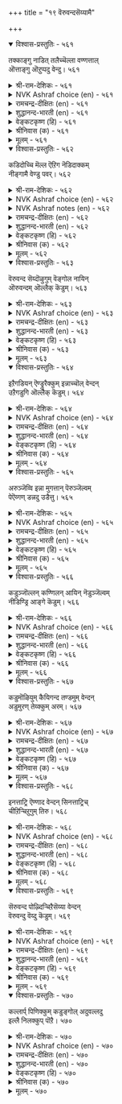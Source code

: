 +++
title = "१९ वॆरुवन्दसॆय्यामै"

+++


<details open><summary>विश्वास-प्रस्तुतिः - ५६१</summary>

तक्काङ्गु नाडित् तलैच्चॆल्ला वण्णत्ताल्  
ऒत्ताङ्गु ऒऱुप्पदु वेन्दु।       ५६१
</details>

<details><summary>श्री-राम-देशिकः - ५६१</summary>

दुष्ट विचार्य ताटस्थ्यात् पुनस्तं दोषकर्मणः ।  
निवारयन् पालयेद् यः स भूपाल इतीर्यते ॥ ५६१॥
</details>

<details><summary>NVK Ashraf choice (en) - ५६१</summary>

०५६१
Call him king who probes and whose punishment
Is deterrent and proportionate.
(P.S. Sundaram)
</details>

<details><summary>रामचन्द्र-दीक्षितः (en) - ५६१</summary>

561\. takkāṅku nāṭi, talaiccellā vaṇṇattāl  
ottāṅku oṟuppatu vēntu.

561\. A righteous king investigates and fittingly punishes the wrongdoer so that he may not repeat it.  
</details>

<details><summary>शुद्धानन्द-भारती (en) - ५६१</summary>

1\. தக்காங்கு நாடித் தலைச்செல்லா வண்ணத்தால்  
ஒத்தாங்கு ஒறுப்பது வேந்து.  
A king enquires and gives sentence  
Just to prevent future offence.        561  
</details>

<details><summary>वेङ्कटकृष्ण (हि) - ५६१</summary>

561
भूप वही जो दोष का, करके उचित विचार ।  
योग्य दण्ड से इस तरह, फिर नहिं हो वह कार ॥
</details>

<details><summary>श्रीनिवास (क) - ५६१</summary>

561. माडिद अपराधगळन्नु तक्क रीतियल्लि विचारिसि, आ अपराधवन्नु मत्तॆ माडदन्तॆ ऒप्पुव दण्डनॆयन्नु विधिसुववने अरसनॆनिसिकॊळ्ळुवनु.

</details>

<details><summary>मूलम् - ५६१</summary>

तक्काङ्गु नाडित् तलैच्चॆल्ला वण्णत्ताल्  
ऒत्ताङ्गु ऒऱुप्पदु वेन्दु।       ५६१
</details>

<details open><summary>विश्वास-प्रस्तुतिः - ५६२</summary>

कडिदोच्चि मॆल्ल ऎऱिग नॆडिदाक्कम्  
नीङ्गामै वेण्डु पवर्।       ५६२
</details>

<details><summary>श्री-राम-देशिकः - ५६२</summary>

दण्डयेषु कठिनो भूत्वा दण्डनावसरे सति ।  
लघु दण्डयतो राज्ञः सम्पत्तिष्ठेदचञ्चला ॥ ५६२॥
</details>

<details><summary>NVK Ashraf choice (en) - ५६२</summary>

०५६२
Raise your hand forcibly but bring it lightly
To have a lasting effect.
SDR
</details>

<details><summary>NVK Ashraf notes (en) - ५६२</summary>

५६२. What is meant by this statement is this: "Pretend to be harsh, but act mildly if you want long lasting effect" - (K. Kannan)
</details>

<details><summary>रामचन्द्र-दीक्षितः (en) - ५६२</summary>

562\. kaṭitu ōcci, mella eṟika-neṭitu ākkam  
nīṅkāmai vēṇṭupavar.

562\. If you wish enduring prosperity behave as if you punish excessively, but do it mildly.  
</details>

<details><summary>शुद्धानन्द-भारती (en) - ५६२</summary>

2\. கடிதோச்சி மெல்ல எறிக நெடிதாக்கம்  
நீங்காமை வேண்டு பவர்.  
Wield fast the rod but gently lay  
This strict mildness prolongs the sway.        562  
</details>

<details><summary>वेङ्कटकृष्ण (हि) - ५६२</summary>

562
राजश्री चिरकाल यदि, रखना चाहें साथ ।  
दिखा दण्ड की उग्रता, करना मृदु आघात ॥
</details>

<details><summary>श्रीनिवास (क) - ५६२</summary>

562. तम्म सिरियु निडुगाल नाशवागदन्तॆ इरलु बयसुव अरसरु (दण्डिसुवाग) मॊदलु कट्टुनिट्टागि इरुवन्तॆ तोरिसि, अनन्तर सौम्य रीतियल्लि शिक्षिसबेकु.

</details>

<details><summary>मूलम् - ५६२</summary>

कडिदोच्चि मॆल्ल ऎऱिग नॆडिदाक्कम्  
नीङ्गामै वेण्डु पवर्।       ५६२
</details>

<details open><summary>विश्वास-प्रस्तुतिः - ५६३</summary>

वॆरुवन्द सॆय्दॊऴुगुम् वॆङ्गोल नायिन्  
ऒरुवन्दम् ऒल्लैक् कॆडुम्।       ५६३
</details>

<details><summary>श्री-राम-देशिकः - ५६३</summary>

अधर्मपालनाद्यस्य प्रजाः स्युर्भयाविह्वलाः ।  
अचिरादेव भूपालः स लयं यास्यति ध्रुवम् ॥ ५६३॥
</details>

<details><summary>NVK Ashraf choice (en) - ५६३</summary>

०५६३
A dictator causing oppression
Will have a speedy and certain end.
(N.V.K. Ashraf)
</details>

<details><summary>रामचन्द्र-दीक्षितः (en) - ५६३</summary>

563\. veruvanta ceytu oḻukum veṅkōlaṉ āyiṉ,  
oruvantam ollaik keṭum.

563\. The tyrant who terrifies his subjects will soon perish.  
</details>

<details><summary>शुद्धानन्द-भारती (en) - ५६३</summary>

3\. வெருவந்த செய்துஒழுகும் வெங்கோல னாயின்  
ஒருவந்தம் ஒல்லைக் கெடும்.  
His cruel rod of dreadful deed  
Brings king's ruin quick indeed.        563  
</details>

<details><summary>वेङ्कटकृष्ण (हि) - ५६३</summary>

563
यदि भयकारी कर्म कर, करे प्रजा को त्रस्त ।  
निश्चय जल्दी कूर वह, हो जावेगा अस्त ॥
</details>

<details><summary>श्रीनिवास (क) - ५६३</summary>

563. प्रजॆगळु भीतिगॊळ्ळुवन्थ कार्यगळन्नु माडि, नीतिभ्रष्ट आळरसनॆनिसिकॊण्डरॆ अवनु निश्चयवागि ऒडनॆये कॆडुत्तानॆ.

</details>

<details><summary>मूलम् - ५६३</summary>

वॆरुवन्द सॆय्दॊऴुगुम् वॆङ्गोल नायिन्  
ऒरुवन्दम् ऒल्लैक् कॆडुम्।       ५६३
</details>

<details open><summary>विश्वास-प्रस्तुतिः - ५६४</summary>

इऱैगडियन् ऎण्ड्रुरैक्कुम् इन्नाच्चॊल् वेन्दन्  
उऱैगडुगि ऒल्लैक् कॆडुम्।       ५६४
</details>

<details><summary>श्री-राम-देशिकः - ५६४</summary>

''अस्माकं पार्थिवः क्रूर'' इति देशजनेरितम् ।  
य एतच्छुणुयाद्वाक्य> क्षीणायुः स विनश्यति ॥ ५६४॥
</details>

<details><summary>NVK Ashraf choice (en) - ५६४</summary>

०५६४
When a king is decried a tyrant,
His life is shortened and end becomes imminent.
(N.V.K. Ashraf), (P.S. Sundaram)
</details>

<details><summary>रामचन्द्र-दीक्षितः (en) - ५६४</summary>

564\. 'iṟai kaṭiyaṉ' eṉṟu uraikkum iṉṉāc col vēntaṉ  
uṟai kaṭuki ollaik keṭum.

564\. That king whom people speak of as a tyrant will rapidly perish.  
</details>

<details><summary>शुद्धानन्द-भारती (en) - ५६४</summary>

4\. இறைகடியன் என்றுரைக்கும் இன்னாச்சொல் வேந்தன்  
உறைகடுகி ஒல்லைக் கெடும்.  
As men the king a tyrant call  
His days dwindled, hasten his fall.        564  
</details>

<details><summary>वेङ्कटकृष्ण (हि) - ५६४</summary>

564
जिस नृप की दुष्कीर्ति हो, ‘राजा है अति क्रूर’ ।  
अल्प आयु हो जल्द वह, होगा नष्ट ज़रूर ॥
</details>

<details><summary>श्रीनिवास (क) - ५६४</summary>

564. तन्न प्रजॆगळ बायल्लि क्रूरि ऎन्दु करॆसिकॊळ्ळुव अरसनु बाळिनल्लि हिरिमॆयन्नु कळॆदुकॊण्डु, ऒडनॆये नाशवागुवनु.

</details>

<details><summary>मूलम् - ५६४</summary>

इऱैगडियन् ऎण्ड्रुरैक्कुम् इन्नाच्चॊल् वेन्दन्  
उऱैगडुगि ऒल्लैक् कॆडुम्।       ५६४
</details>

<details open><summary>विश्वास-प्रस्तुतिः - ५६५</summary>

अरुञ्जॆव्वि इन्ना मुगत्तान् पॆरुञ्जॆल्वम्  
पेऎय्गण् डन्नदु उडैत्तु।       ५६५
</details>

<details><summary>श्री-राम-देशिकः - ५६५</summary>

अप्रसन्नमुखो नृणामगम्यः सुलभेन यः ।  
महीपालस्तस्य वित्तं भूताविष्टमिव वृथा ॥ ५६५॥
</details>

<details><summary>NVK Ashraf choice (en) - ५६५</summary>

०५६५
The great wealth of one inaccessible and sour-faced
Is no better than a demon's. *
(P.S. Sundaram)
</details>

<details><summary>रामचन्द्र-दीक्षितः (en) - ५६५</summary>

565\. aruñ cevvi, iṉṉā mukattāṉ peruñ celvam  
pēey kaṇṭaṉṉatu uṭaittu.

565\. The great wealth of a king who is inaccessible and assumes a fearful look, is no better than in the possession of a demon.  
</details>

<details><summary>शुद्धानन्द-भारती (en) - ५६५</summary>

5\. அருஞ்செவ்வி இன்னா முகத்தான் பெருஞ்செல்வம்  
பேஎய்கண் டன்னது உடைத்து.  
Whose sight is scarce, whose face is foul  
His wealth seems watched by a ghoul.        565  
</details>

<details><summary>वेङ्कटकृष्ण (हि) - ५६५</summary>

565
अप्रसन्न जिसका वदन, भेंट नहीं आसान ।  
ज्यों अपार धन भूत-वश, उसका धन भी जान ॥
</details>

<details><summary>श्रीनिवास (क) - ५६५</summary>

565. जनरिगॆ काणलु दुर्लभनागि, सिडुकु मोरॆयिन्द कूडिद अरसन हेरळवाद सिरियु, दॆव्व बडिदु कादॊकॊण्डिरुवन्तॆ इरुवुदु.

</details>

<details><summary>मूलम् - ५६५</summary>

अरुञ्जॆव्वि इन्ना मुगत्तान् पॆरुञ्जॆल्वम्  
पेऎय्गण् डन्नदु उडैत्तु।       ५६५
</details>

<details open><summary>विश्वास-प्रस्तुतिः - ५६६</summary>

कडुञ्जॊल्लन् कण्णिलन् आयिन् नॆडुञ्जॆल्वम्  
नीडिण्ड्रि आङ्गे कॆडुम्।       ५६६
</details>

<details><summary>श्री-राम-देशिकः - ५६६</summary>

दाक्षिण्यगुणहीनस्य कटुवाक्यप्रयोगिणः ।  
भूपस्य निखिलं वित्तमस्थिरं क्षीयते क्षणात् ॥ ५६६॥
</details>

<details><summary>NVK Ashraf choice (en) - ५६६</summary>

०५६६
If he is unkind and speaks harsh,
His lofty wealth ends there without lasting long. *
(Satguru Subramuniyaswami)
</details>

<details><summary>रामचन्द्र-दीक्षितः (en) - ५६६</summary>

566\. kaṭuñ collaṉ, kaṇ ilaṉ āyiṉ, neṭuñ celvam  
nīṭu iṉṟi, āṅkē keṭum.

566\. The abundant wealth of a king who utters harsh words and puts on unkind looks will not last long.  
</details>

<details><summary>शुद्धानन्द-भारती (en) - ५६६</summary>

6\. கடுஞ்சொல்லன் கண்ணில னாயின் நெடுஞ்செல்வம்  
நீடின்றி ஆங்கே கெடும்.  
Whose word is harsh, whose sight is rude  
His wealth and power quickly fade.        566  
</details>

<details><summary>वेङ्कटकृष्ण (हि) - ५६६</summary>

566
कटु भाषी यदि हो तथा, दया-दृष्टि से हीन ।  
विपुल विभव नृप का मिटे, तत्क्षण हो स्थितिहीन ॥
</details>

<details><summary>श्रीनिवास (क) - ५६६</summary>

566. (अरसनु) कडुनुडियवनू करुणॆय कण्णु इल्लदवनू आदरॆ अवन निडिदाद ऐश्वर्यवु निडिदागि निल्लदॆ कॊडले नाशवागुत्तदॆ.

</details>

<details><summary>मूलम् - ५६६</summary>

कडुञ्जॊल्लन् कण्णिलन् आयिन् नॆडुञ्जॆल्वम्  
नीडिण्ड्रि आङ्गे कॆडुम्।       ५६६
</details>

<details open><summary>विश्वास-प्रस्तुतिः - ५६७</summary>

कडुमॊऴियुम् कैयिगन्द तण्डमुम् वेन्दन्  
अडुमुरण् तेय्क्कुम् अरम्।       ५६७
</details>

<details><summary>श्री-राम-देशिकः - ५६७</summary>

कटुवाक्यमधर्मेण पालनं च महीभुजाम् ।  
अरिविध्वंसनापेक्षिसत्त्वनिर्मूलहेतुकम् ॥ ५६७॥
</details>

<details><summary>NVK Ashraf choice (en) - ५६७</summary>

०५६७
Harsh words and excessive punishments
Are files that grind down a king's might. *
(P.S. Sundaram)
</details>

<details><summary>रामचन्द्र-दीक्षितः (en) - ५६७</summary>

567\. kaṭu moḻiyum, kaiyikanta taṇṭamum, vēntaṉ  
aṭu muraṇ tēykkum aram.

567\. Severity in speech and excess in punishment are like the file which removes his capacity to destroy (his enemies).  
</details>

<details><summary>शुद्धानन्द-भारती (en) - ५६७</summary>

7\. கடுமொழியும் கையிகந்த தண்டமும் வேந்தன்  
அடுமுரண் தேய்க்கும் அரம்.  
Reproofs rough and punishments rude  
Like files conquering power corrode.        567  
</details>

<details><summary>वेङ्कटकृष्ण (हि) - ५६७</summary>

567
कटु भाषण नृप का तथा, देना दण्ड अमान ।  
शत्रु-दमन की शक्ति को, घिसती रेती जान ॥
</details>

<details><summary>श्रीनिवास (क) - ५६७</summary>

567. कडु मातू, कट्टळॆ मीरिद दण्णनॆयू, अरसन अजेय शक्तियन्नु क्षयिसुवन्तॆ माडुव अरवागुत्तदॆ.

</details>

<details><summary>मूलम् - ५६७</summary>

कडुमॊऴियुम् कैयिगन्द तण्डमुम् वेन्दन्  
अडुमुरण् तेय्क्कुम् अरम्।       ५६७
</details>

<details open><summary>विश्वास-प्रस्तुतिः - ५६८</summary>

इनत्ताट्रि ऎण्णाद वेन्दन् सिनत्ताट्रिच्  
चीऱिऱ्चिऱुगुम् तिरु।       ५६८
</details>

<details><summary>श्री-राम-देशिकः - ५६८</summary>

अनालोच्यैव सचिवैः कृते कार्ये च विघ्निते ।  
यः कुप्येत् सचिवान् राजा क्षीयन्ते तस्य सम्पदः ॥ ५६८॥
</details>

<details><summary>NVK Ashraf choice (en) - ५६८</summary>

०५६८
The king who rages but not reflect on his counsel,
Will soon see his wealth shrink. *
(K. Kannan)
</details>

<details><summary>रामचन्द्र-दीक्षितः (en) - ५६८</summary>

568\. iṉattu āṟṟi, eṇṇāta vēntaṉ ciṉattu āṟṟic  
cīṟiṉ, ciṟukum tiru.

568\. The prosperity of a king who does not consult his advisers but makes them the victims of his fury will shrink.  
</details>

<details><summary>शुद्धानन्द-भारती (en) - ५६८</summary>

8\. இனத்தாற்றி எண்ணாத வேந்தன் சினத்தாற்றிச்  
சீறின் சிறுகும் திரு  
The king who would not take counsels  
Rages with wrath-his fortune fails.        568  
</details>

<details><summary>वेङ्कटकृष्ण (हि) - ५६८</summary>

568
सचिवों की न सलाह ले, फिर होने पर कष्ट ।  
आग-बबूला नृप हुआ, तो श्री होगी नष्ट ॥
</details>

<details><summary>श्रीनिवास (क) - ५६८</summary>

568. (अरसनादवनु) मन्त्रिगळे मॊदलाद तनगॆ बेकादवरॊडनॆ सेरि विचारमाडदॆ, कॆलस कॆट्टाग अवर मेलॆ कोपगॊण्डु, अब्बरिसिदरॆ (चीरिदरॆ) अवन सिरियु सॊरगुत्तदॆ.

</details>

<details><summary>मूलम् - ५६८</summary>

इनत्ताट्रि ऎण्णाद वेन्दन् सिनत्ताट्रिच्  
चीऱिऱ्चिऱुगुम् तिरु।       ५६८
</details>

<details open><summary>विश्वास-प्रस्तुतिः - ५६९</summary>

सॆरुवन्द पोऴ्दिऱ्चिऱैसॆय्या वेन्दन्  
वॆरुवन्दु वॆय्दु कॆडुम्।       ५६९
</details>

<details><summary>श्री-राम-देशिकः - ५६९</summary>

पूर्वं दुर्गमनिर्माय राजा युद्धभुवं गतः ।  
विमेक्तोऽनुचरैः सर्वैर्भीतः सन् क्षयमाप्नुयात् ॥ ५६९॥
</details>

<details><summary>NVK Ashraf choice (en) - ५६९</summary>

०५६९
A king who neglects his defences,
Will die of fright at the time of war. *
(P.S. Sundaram)
</details>

<details><summary>रामचन्द्र-दीक्षितः (en) - ५६९</summary>

569\. ceru vanta pōḻtil, ciṟai ceyyā vēntaṉ,  
veruvantu, veytu keṭum.

569\. If a king who has no fortress meets a foe, he will be ruined by fear.  
</details>

<details><summary>शुद्धानन्द-भारती (en) - ५६९</summary>

9\. செருவந்த போழ்திற் சிறைசெய்யா வேந்தன்  
வெருவந்து வெய்து கெடும்.  
The king who builds not fort betimes  
Fears his foes in wars and dies.        569  
</details>

<details><summary>वेङ्कटकृष्ण (हि) - ५६९</summary>

569
दुर्ग बनाया यदि नहीं, रक्षा के अनुरूप ।  
युद्ध छिड़ा तो हकबका, शीघ्र मिटे वह भूप ॥
</details>

<details><summary>श्रीनिवास (क) - ५६९</summary>

569. मुञ्चितवागि कोटॆयन्नु कट्टि बलपडिसिकॊळ्ळलारद अरसनु होराट बन्द कालदल्लि (रक्षणॆ इल्लदॆ) अञ्जि, शीघ्रवे अळियुत्तानॆ.

</details>

<details><summary>मूलम् - ५६९</summary>

सॆरुवन्द पोऴ्दिऱ्चिऱैसॆय्या वेन्दन्  
वॆरुवन्दु वॆय्दु कॆडुम्।       ५६९
</details>

<details open><summary>विश्वास-प्रस्तुतिः - ५७०</summary>

कल्लार्प् पिणिक्कुम् कडुङ्गोल् अदुवल्लदु  
इल्लै निलक्कुप् पॊऱै।       ५७०
</details>

<details><summary>श्री-राम-देशिकः - ५७०</summary>

नियुज्य विद्यारहितान् मुख्यस्थानेषु भूपति ।  
पालयेद्यादि तर्ह्येतैः भूमेर्भारो निरर्थकः ॥ ५७०॥
</details>

<details><summary>NVK Ashraf choice (en) - ५७०</summary>

०५७०
The earth bears no heavier burden
Than a tyrant surrounded by ignorant men. *
(P.S. Sundaram)
</details>

<details><summary>रामचन्द्र-दीक्षितः (en) - ५७०</summary>

570\. kallārp piṇikkum, kaṭuṅkōl; atu allatu  
illai, nilakkup poṟai.

570\. No burden is harder for the earth to bear than the cruel sceptre wielded by the unwise.  
</details>

<details><summary>शुद्धानन्द-भारती (en) - ५७०</summary>

10\. கல்லார்ப் பிணிக்கும் கடுங்கோல் அதுவல்லது  
இல்லை நிலக்குப் பொறை.  
The crushing burden borne by earth  
Is tyrants bound to fools uncouth.        570  
</details>

<details><summary>वेङ्कटकृष्ण (हि) - ५७०</summary>

570
मूर्खों को मंत्री रखे, यदि शासक बहु क्रूर ।  
उनसे औ’ नहिं भूमि को, भार रूप भरपूर ॥
</details>

<details><summary>श्रीनिवास (क) - ५७०</summary>

570. क्रूर नीतिय आळ्विकॆयु, कलियदवरन्नु (धर्मग्रन्थगळन्नु अरियदवरन्नु) तनगॆ आसरॆयागि माडिकॊळ्ळुवुदु; अदक्किन्त हॆच्चु हॊरॆ भूमिगिल्ल.
</details>

<details><summary>मूलम् - ५७०</summary>

कल्लार्प् पिणिक्कुम् कडुङ्गोल् अदुवल्लदु  
इल्लै निलक्कुप् पॊऱै।       ५७०
</details>
